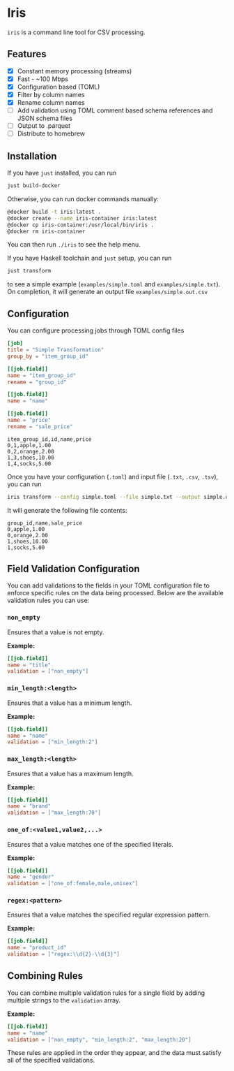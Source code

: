 # Iris

`iris` is a command line tool for CSV processing.

## Features

- [x] Constant memory processing (streams)
- [x] Fast - ~100 Mbps
- [x] Configuration based (TOML)
- [x] Filter by column names
- [x] Rename column names
- [ ] Add validation using TOML comment based schema references and JSON schema files
- [ ] Output to .parquet
- [ ] Distribute to homebrew

## Installation

If you have `just` installed, you can run

```sh
just build-docker
```

Otherwise, you can run docker commands manually:

```sh
@docker build -t iris:latest .
@docker create --name iris-container iris:latest
@docker cp iris-container:/usr/local/bin/iris .
@docker rm iris-container
```

You can then run `./iris` to see the help menu.

If you have Haskell toolchain and `just` setup, you can run

```sh
just transform
```

to see a simple example (`examples/simple.toml` and `examples/simple.txt`). On completion, it will generate an output file `examples/simple.out.csv`

## Configuration

You can configure processing jobs through TOML config files

```toml
[job]
title = "Simple Transformation"
group_by = "item_group_id"

[[job.field]]
name = "item_group_id"
rename = "group_id"

[[job.field]]
name = "name"

[[job.field]]
name = "price"
rename = "sale_price"
```

```text
item_group_id,id,name,price
0,1,apple,1.00
0,2,orange,2.00
1,3,shoes,10.00
1,4,socks,5.00
```

Once you have your configuration (`.toml`) and input file (`.txt`, `.csv`, `.tsv`), you can run

```sh
iris transform --config simple.toml --file simple.txt --output simple.out.csv
```

It will generate the following file contents:

```text
group_id,name,sale_price
0,apple,1.00
0,orange,2.00
1,shoes,10.00
1,socks,5.00
```

## Field Validation Configuration

You can add validations to the fields in your TOML configuration file to enforce specific rules on the data being processed. Below are the available validation rules you can use:

### `non_empty`

Ensures that a value is not empty.

**Example:**

```toml
[[job.field]]
name = "title"
validation = ["non_empty"]
```

### `min_length:<length>`

Ensures that a value has a minimum length.

**Example:**

```toml
[[job.field]]
name = "name"
validation = ["min_length:2"]
```

### `max_length:<length>`

Ensures that a value has a maximum length.

**Example:**

```toml
[[job.field]]
name = "brand"
validation = ["max_length:70"]
```

### `one_of:<value1,value2,...>`

Ensures that a value matches one of the specified literals.

**Example:**

```toml
[[job.field]]
name = "gender"
validation = ["one_of:female,male,unisex"]
```

### `regex:<pattern>`

Ensures that a value matches the specified regular expression pattern.

**Example:**

```toml
[[job.field]]
name = "product_id"
validation = ["regex:\\d{2}-\\d{3}"]
```

## Combining Rules

You can combine multiple validation rules for a single field by adding multiple strings to the `validation` array.

**Example:**

```toml
[[job.field]]
name = "name"
validation = ["non_empty", "min_length:2", "max_length:20"]
```

These rules are applied in the order they appear, and the data must satisfy all of the specified validations.
